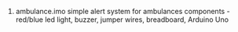 1. ambulance.imo
simple alert system for ambulances
components - red/blue led light, buzzer, jumper wires, breadboard, Arduino Uno
